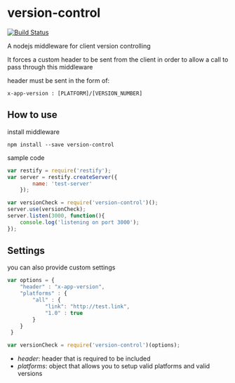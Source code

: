 # version-control

[![Build Status](https://travis-ci.org/thegameofcode/version-control.svg?branch=master)](https://travis-ci.org/thegameofcode/version-control)

A nodejs middleware for client version controlling

It forces a custom header to be sent from the client in order to allow a call to pass through this middleware

header must be sent in the form of:
```
x-app-version : [PLATFORM]/[VERSION_NUMBER]
```


How to use
---

install middleware

```
npm install --save version-control
```

sample code

```javascript
var restify = require('restify');
var server = restify.createServer({
        name: 'test-server'
    });

var versionCheck = require('version-control')();
server.use(versionCheck);
server.listen(3000, function(){
    console.log('listening on port 3000');
});
```

Settings
---

you can also provide custom settings

```javascript
var options = {
    "header" : "x-app-version",
    "platforms" : {
        "all" : {
            "link": "http://test.link",
            "1.0" : true
        }
    }
 }

var versionCheck = require('version-control')(options);
```

- _header_: header that is required to be included
- _platforms_: object that allows you to setup valid platforms and valid versions
